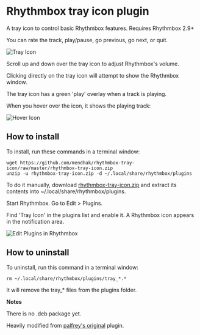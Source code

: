 Rhythmbox tray icon plugin
==========================

A tray icon to control basic Rhythmbox features. Requires Rhythmbox 2.9+

You can rate the track, play/pause, go previous, go next, or quit.

![Tray Icon](https://github.com/mendhak/rhythmbox-tray-icon/blob/gh-pages/rhythmbox_tray_icon_1.png?raw=true)

Scroll up and down over the tray icon to adjust Rhythmbox's volume.

Clicking directly on the tray icon will attempt to show the Rhythmbox window.

The tray icon has a green 'play' overlay when a track is playing.

When you hover over the icon, it shows the playing track:

![Hover Icon](https://github.com/mendhak/rhythmbox-tray-icon/blob/gh-pages/rhythmbox_tray_icon_2.png?raw=true)


How to install
-----------------

To install, run these commands in a terminal window:

    wget https://github.com/mendhak/rhythmbox-tray-icon/raw/master/rhythmbox-tray-icon.zip
    unzip -u rhythmbox-tray-icon.zip -d ~/.local/share/rhythmbox/plugins

To do it manually, download [rhythmbox-tray-icon.zip](https://github.com/mendhak/rhythmbox-tray-icon/raw/master/rhythmbox-tray-icon.zip) and extract its contents into ~/.local/share/rhythmbox/plugins.

Start Rhythmbox.  Go to Edit > Plugins.

Find 'Tray Icon' in the plugins list and enable it.  A Rhythmbox icon appears in the notification area.

![Edit Plugins in Rhythmbox](https://github.com/mendhak/rhythmbox-tray-icon/blob/gh-pages/rhythmbox_tray_icon_3.png?raw=true)


How to uninstall
-----------------

To uninstall, run this command in a terminal window:

    rm ~/.local/share/rhythmbox/plugins/tray_*.*

It will remove the tray_* files from the plugins folder.

**Notes**

There is no .deb package yet.

Heavily modified from [palfrey's original](https://github.com/palfrey/rhythmbox-tray-icon) plugin.
